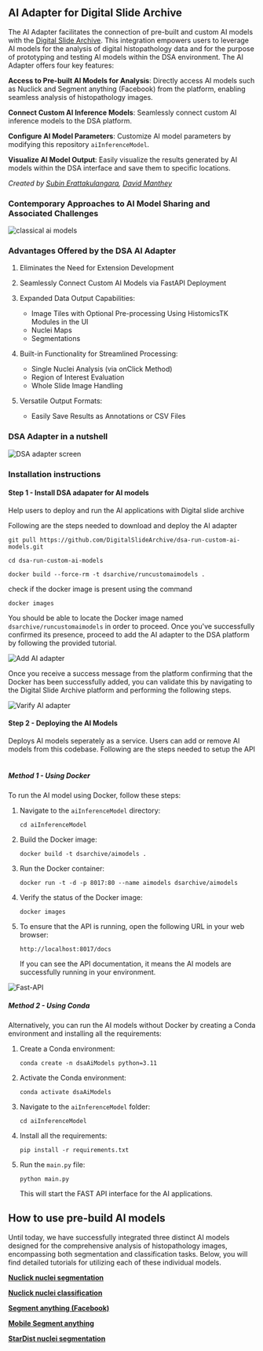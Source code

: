 
## AI Adapter for Digital Slide Archive

The AI Adapter facilitates the connection of pre-built and custom AI models with the [Digital Slide Archive](https://github.com/DigitalSlideArchive/digital_slide_archive). This integration empowers users to leverage AI models for the analysis of digital histopathology data and for the purpose of prototyping and testing AI models within the DSA environment. The AI Adapter offers four key features:

**Access to Pre-built AI Models for Analysis**: Directly access AI models such as Nuclick and Segment anything (Facebook) from the platform, enabling seamless analysis of histopathology images.

**Connect Custom AI Inference Models**: Seamlessly connect custom AI inference models to the DSA platform.

**Configure AI Model Parameters**: Customize AI model parameters by modifying this repository `aiInferenceModel`.

**Visualize AI Model Output**: Easily visualize the results generated by AI models within the DSA interface and save them to specific locations.

*Created by [Subin Erattakulangara](www.subinek.com), [David Manthey](https://www.kitware.com/david-manthey/)*

### Contemporary Approaches to AI Model Sharing and Associated Challenges

![classical ai models](./docs/media/classical-ai-methods.png)

### Advantages Offered by the DSA AI Adapter

1. Eliminates the Need for Extension Development

2. Seamlessly Connect Custom AI Models via FastAPI Deployment

3. Expanded Data Output Capabilities:

   - Image Tiles with Optional Pre-processing Using HistomicsTK Modules in the UI
   - Nuclei Maps
   - Segmentations

4. Built-in Functionality for Streamlined Processing:

   - Single Nuclei Analysis (via onClick Method)
   - Region of Interest Evaluation
   - Whole Slide Image Handling

5. Versatile Output Formats:

   - Easily Save Results as Annotations or CSV Files

### DSA Adapter in a nutshell
![DSA adapter screen](./docs/media/dsa-ui.svg)

### Installation instructions

#### Step 1 - Install DSA adapater for AI models
Help users to deploy and run the AI applications with Digital slide archive

Following are the steps needed to download and deploy the AI adapter

```shell
git pull https://github.com/DigitalSlideArchive/dsa-run-custom-ai-models.git
```
```shell
cd dsa-run-custom-ai-models
```
```shell
docker build --force-rm -t dsarchive/runcustomaimodels .
```
check if the docker image is present using the command
```shell
docker images
```
You should be able to locate the Docker image named `dsarchive/runcustomaimodels` in order to proceed. Once you've successfully confirmed its presence, proceed to add the AI adapter to the DSA platform by following the provided tutorial.

![Add AI adapter](./docs/media/add-docker-to-dsa.gif)

Once you receive a success message from the platform confirming that the Docker has been successfully added, you can validate this by navigating to the Digital Slide Archive platform and performing the following steps.

![Varify AI adapter](./docs/media/show-histomicstk.gif)


#### Step 2 - Deploying the AI Models
Deploys AI models seperately as a service. Users can add or remove AI models from this codebase.
Following are the steps needed to setup the API
&nbsp;

##### Method 1 - Using Docker

To run the AI model using Docker, follow these steps:

1. Navigate to the `aiInferenceModel` directory:

    ```shell
    cd aiInferenceModel
    ```

2. Build the Docker image:

    ```shell
    docker build -t dsarchive/aimodels .
    ```

3. Run the Docker container:

    ```shell
    docker run -t -d -p 8017:80 --name aimodels dsarchive/aimodels
    ```

4. Verify the status of the Docker image:

    ```shell
    docker images
    ```

5. To ensure that the API is running, open the following URL in your web browser:

    ```shell
    http://localhost:8017/docs
    ```

    If you can see the API documentation, it means the AI models are successfully running in your environment.

![Fast-API](./docs/media/fast-api.png)
&nbsp;

##### Method 2 - Using Conda

Alternatively, you can run the AI models without Docker by creating a Conda environment and installing all the requirements:

1. Create a Conda environment:

    ```shell
    conda create -n dsaAiModels python=3.11
    ```

2. Activate the Conda environment:

    ```shell
    conda activate dsaAiModels
    ```

3. Navigate to the `aiInferenceModel` folder:

    ```shell
    cd aiInferenceModel
    ```

4. Install all the requirements:

    ```shell
    pip install -r requirements.txt
    ```

5. Run the `main.py` file:

    ```shell
    python main.py
    ```

    This will start the FAST API interface for the AI applications.

## How to use pre-build AI models

Until today, we have successfully integrated three distinct AI models designed for the comprehensive analysis of histopathology images, encompassing both segmentation and classification tasks. Below, you will find detailed tutorials for utilizing each of these individual models.

**[Nuclick nuclei segmentation](docs/tutorials/nuclickSegmentation.md)**

**[Nuclick nuclei classification](./docs/tutorials/nuclickClassification.md)**

**[Segment anything (Facebook)](docs/tutorials/segmentAnythingSegmentation.md)**

**[Mobile Segment anything](docs/tutorials/mobileSegmentAnything.md)**

**[StarDist nuclei segmentation](docs/tutorials/stardistSegmentation.md)**
